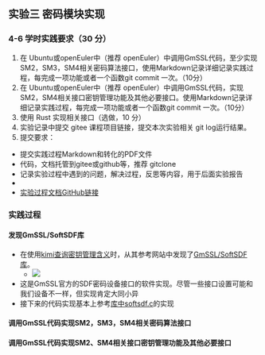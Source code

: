 
## 实验三	密码模块实现

### 4-6 学时实践要求（30 分）

1. 在 Ubuntu或openEuler中（推荐 openEuler）中调用GmSSL代码，至少实现SM2，SM3，SM4相关密码算法接口，使用Markdown记录详细记录实践过程，每完成一项功能或者一个函数git commit 一次。（10分）
2. 在 Ubuntu或openEuler中（推荐 openEuler）中调用GmSSL代码，实现SM2，SM4相关接口密钥管理功能及其他必要接口。使用Markdown记录详细记录实践过程，每完成一项功能或者一个函数git commit 一次。（10分）
3. 使用 Rust 实现相关接口（选做，10 分）
4. 实验记录中提交 gitee 课程项目链接，提交本次实验相关 git log运行结果。
5. 提交要求：

- 提交实践过程Markdown和转化的PDF文件
- 代码，文档托管到gitee或github等，推荐 gitclone
- 记录实验过程中遇到的问题，解决过程，反思等内容，用于后面实验报告
- []()
- [实验过程文档GitHub链接](https://github.com/youer0219/Information-Security-System-Design-Assignment)


### 实践过程

#### 发现GmSSL/SoftSDF库
- 在使用[kimi查询密钥管理含义](https://kimi.moonshot.cn/share/csurcu7ogfdo32nr1de0)时，从其参考网站中发现了[GmSSL/SoftSDF库](https://github.com/GmSSL/SoftSDF)。
    - ![](https://i-blog.csdnimg.cn/direct/130480d0e8b840c0b297a98fd3bad891.png)
- 这是GmSSL官方的SDF密码设备接口的软件实现。尽管一些接口设置可能和我们设备不一样，但实现肯定大同小异
- 接下来的代码实现基本上参考[库中softsdf.c](https://github.com/GmSSL/SoftSDF/blob/main/softsdf.c)的实现

#### 调用GmSSL代码实现SM2，SM3，SM4相关密码算法接口

#### 调用GmSSL代码实现SM2、SM4相关接口密钥管理功能及其他必要接口


